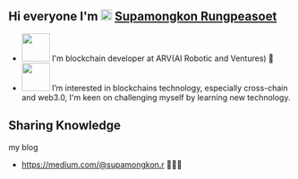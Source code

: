 ## Hi everyone I'm <img src="https://raw.githubusercontent.com/nakulbhati/nakulbhati/master/contain/Hi.gif" width="20px"> [Supamongkon Rungpeasoet](https://www.google.com) 


- <img src = "https://media0.giphy.com/media/DdpmhAQpQZzwHSrQ3f/giphy.gif" width="50px"> I'm blockchain developer at ARV(AI Robotic and Ventures)
🤖  
- <img src ="https://cliply.co/wp-content/uploads/2021/02/372102230_BITCOIN_400px.gif" width="50px"> I’m interested in blockchains technology, especially cross-chain and web3.0, I'm keen on challenging myself by learning new technology. 

## Sharing Knowledge
my blog
- https://medium.com/@supamongkon.r 🧑🏻‍💻
<!--
**supamongkonR/supamongkonR** is a ✨ _special_ ✨ repository because its `README.md` (this file) appears on your GitHub profile.

Here are some ideas to get you started:

- 🔭 I’m currently working on ...
- 🌱 I’m currently learning in blockchains technology, especially cross-chain and web3.0, I'm keen on challenging myself by learning new technology.
- 👯 I’m looking to collaborate on ...
- 🤔 I’m looking for help with ...
- 💬 Ask me about ...
- 📫 How to reach me: ...
- 😄 Pronouns: ...
- ⚡ Fun fact: ...
-->
